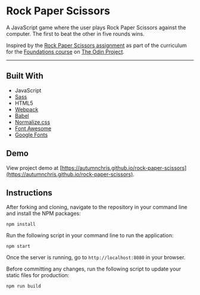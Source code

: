 # Rock Paper Scissors

A JavaScript game where the user plays Rock Paper Scissors against the computer. The first to beat the other in five rounds wins.

Inspired by the [Rock Paper Scissors assignment](https://www.theodinproject.com/paths/foundations/courses/foundations/lessons/rock-paper-scissors) as part of the curriculum for the [Foundations course](https://www.theodinproject.com/paths/foundations/courses/foundations) on [The Odin Project](https://www.theodinproject.com).

---

## Built With
* JavaScript
* [Sass](http://sass-lang.com)
* HTML5
* [Webpack](https://webpack.js.org)
* [Babel](https://babeljs.io)
* [Normalize.css](https://necolas.github.io/normalize.css)
* [Font Awesome](https://fontawesome.com)
* [Google Fonts](https://fonts.google.com)

## Demo

View project demo at [https://autumnchris.github.io/rock-paper-scissors](https://autumnchris.github.io/rock-paper-scissors).

## Instructions

After forking and cloning, navigate to the repository in your command line and install the NPM packages:
```
npm install
```

Run the following script in your command line to run the application:
```
npm start
```

Once the server is running, go to `http://localhost:8080` in your browser.

Before committing any changes, run the following script to update your static files for production:
```
npm run build
```
